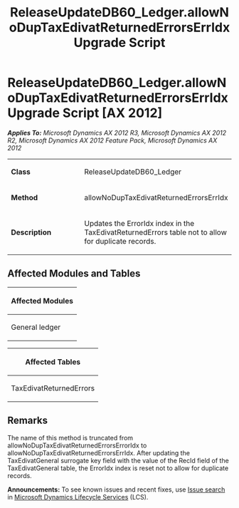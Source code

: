 ﻿---
title: ReleaseUpdateDB60_Ledger.allowNoDupTaxEdivatReturnedErrorsErrIdx Upgrade Script
TOCTitle: ReleaseUpdateDB60_Ledger.allowNoDupTaxEdivatReturnedErrorsErrIdx Upgrade Script
ms:assetid: da35dcc7-83c2-d69b-ad62-98b666d30822
ms:mtpsurl: https://msdn.microsoft.com/en-us/library/JJ737163(v=AX.60)
ms:contentKeyID: 49711606
ms.date: 05/18/2015
mtps_version: v=AX.60
---

# ReleaseUpdateDB60\_Ledger.allowNoDupTaxEdivatReturnedErrorsErrIdx Upgrade Script [AX 2012]


_**Applies To:** Microsoft Dynamics AX 2012 R3, Microsoft Dynamics AX 2012 R2, Microsoft Dynamics AX 2012 Feature Pack, Microsoft Dynamics AX 2012_

<table>
<colgroup>
<col style="width: 50%" />
<col style="width: 50%" />
</colgroup>
<tbody>
<tr class="odd">
<td><p><strong>Class</strong></p></td>
<td><p>ReleaseUpdateDB60_Ledger</p></td>
</tr>
<tr class="even">
<td><p><strong>Method</strong></p></td>
<td><p>allowNoDupTaxEdivatReturnedErrorsErrIdx</p></td>
</tr>
<tr class="odd">
<td><p><strong>Description</strong></p></td>
<td><p>Updates the ErrorIdx index in the TaxEdivatReturnedErrors table not to allow for duplicate records.</p></td>
</tr>
</tbody>
</table>


## Affected Modules and Tables

<table>
<colgroup>
<col style="width: 100%" />
</colgroup>
<thead>
<tr class="header">
<th><p>Affected Modules</p></th>
</tr>
</thead>
<tbody>
<tr class="odd">
<td><p>General ledger</p></td>
</tr>
</tbody>
</table>


<table>
<colgroup>
<col style="width: 100%" />
</colgroup>
<thead>
<tr class="header">
<th><p>Affected Tables</p></th>
</tr>
</thead>
<tbody>
<tr class="odd">
<td><p>TaxEdivatReturnedErrors</p></td>
</tr>
</tbody>
</table>


## Remarks

The name of this method is truncated from allowNoDupTaxEdivatReturnedErrorsErrorIdx to allowNoDupTaxEdivatReturnedErrorsErrIdx. After updating the TaxEdivatGeneral surrogate key field with the value of the RecId field of the TaxEdivatGeneral table, the ErrorIdx index is reset not to allow for duplicate records.

  
**Announcements:** To see known issues and recent fixes, use [Issue search](http://go.microsoft.com/fwlink/?linkid=389258) in [Microsoft Dynamics Lifecycle Services](http://go.microsoft.com/fwlink/?linkid=306505) (LCS).

